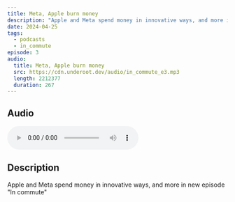 ```yaml
---
title: Meta, Apple burn money
description: "Apple and Meta spend money in innovative ways, and more in new episode \"In commute\""
date: 2024-04-25
tags:
  - podcasts
  - in_commute
episode: 3
audio:
  title: Meta, Apple burn money
  src: https://cdn.underoot.dev/audio/in_commute_e3.mp3
  length: 2212377
  duration: 267
---
```

## Audio
<audio src='{{ "https://dts.podtrac.com/redirect.mp3/" + audio.src }}' controls></audio>

## Description
Apple and Meta spend money in innovative ways, and more in new episode "In commute"
